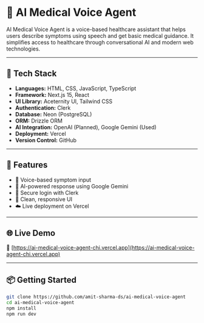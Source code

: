 # 🧠 AI Medical Voice Agent

AI Medical Voice Agent is a voice-based healthcare assistant that helps users describe symptoms using speech and get basic medical guidance. It simplifies access to healthcare through conversational AI and modern web technologies.

---

## 🚀 Tech Stack

- **Languages:** HTML, CSS, JavaScript, TypeScript  
- **Framework:** Next.js 15, React  
- **UI Library:** Aceternity UI, Tailwind CSS  
- **Authentication:** Clerk  
- **Database:** Neon (PostgreSQL)  
- **ORM:** Drizzle ORM  
- **AI Integration:** OpenAI (Planned), Google Gemini (Used)  
- **Deployment:** Vercel  
- **Version Control:** GitHub

---

## 🌟 Features

- 🎤 Voice-based symptom input  
- 🤖 AI-powered response using Google Gemini  
- 👤 Secure login with Clerk  
- 📄 Clean, responsive UI  
- ☁️ Live deployment on Vercel

---

## 🌐 Live Demo

🔗 [https://ai-medical-voice-agent-chi.vercel.app](https://ai-medical-voice-agent-chi.vercel.app)

---

## 📦 Getting Started

```bash
git clone https://github.com/amit-sharma-ds/ai-medical-voice-agent
cd ai-medical-voice-agent
npm install
npm run dev
